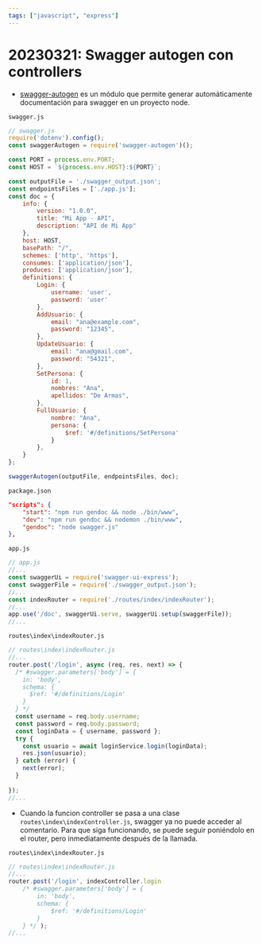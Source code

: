 ```yaml
---
tags: ["javascript", "express"]
---
```


# 20230321: Swagger autogen con controllers

<TagsLinks />

- [swagger-autogen](https://github.com/davibaltar/swagger-autogen) es un módulo que permite generar automáticamente documentación para swagger en un proyecto node.

`swagger.js`
```js
// swagger.js
require('dotenv').config(); 
const swaggerAutogen = require('swagger-autogen')();

const PORT = process.env.PORT;
const HOST = `${process.env.HOST}:${PORT}`;

const outputFile = './swagger_output.json';
const endpointsFiles = ['./app.js'];
const doc = {
    info: {
        version: "1.0.0",
        title: "Mi App - API",
        description: "API de Mi App"
    },
    host: HOST,
    basePath: "/",
    schemes: ['http', 'https'],
    consumes: ['application/json'],
    produces: ['application/json'],
    definitions: {
        Login: {
            username: 'user',
            password: 'user'
        },
        AddUsuario: {
            email: "ana@example.com",
            password: "12345",
        },
        UpdateUsuario: {
            email: "ana@gmail.com",
            password: "54321",
        },
        SetPersona: {
            id: 1,
            nombres: "Ana",
            apellidos: "De Armas",
        },
        FullUsuario: {
            nombre: "Ana",
            persona: {
                $ref: '#/definitions/SetPersona'
            }
        },
    }
};

swaggerAutogen(outputFile, endpointsFiles, doc);
```

`package.json`
```json
"scripts": {
    "start": "npm run gendoc && node ./bin/www",
    "dev": "npm run gendoc && nodemon ./bin/www",
    "gendoc": "node swagger.js"
},
```

`app.js`
```js
// app.js
//...
const swaggerUi = require('swagger-ui-express');
const swaggerFile = require('./swagger_output.json');
//...
const indexRouter = require('./routes/index/indexRouter');
//...
app.use('/doc', swaggerUi.serve, swaggerUi.setup(swaggerFile));
//...
```

`routes\index\indexRouter.js`
```js
// routes\index\indexRouter.js
//...
router.post('/login', async (req, res, next) => {
  /* #swagger.parameters['body'] = {
    in: 'body',
    schema: {
      $ref: '#/definitions/Login'
    }
  } */
  const username = req.body.username;
  const password = req.body.password;
  const loginData = { username, password };
  try {
    const usuario = await loginService.login(loginData);
    res.json(usuario);
  } catch (error) {
    next(error);
  }
  
});
//...
```

- Cuando la funcion controller se pasa a una clase `routes\index\indexController.js`, swagger ya no puede acceder al comentario. Para que siga funcionando, se puede seguir poniéndolo en el router, pero inmediatamente después de la llamada.

`routes\index\indexRouter.js`
```js
// routes\index\indexRouter.js
//...
router.post('/login', indexController.login
    /* #swagger.parameters['body'] = {
        in: 'body',
        schema: {
            $ref: '#/definitions/Login'
        }
    } */ );
//...
```